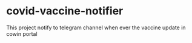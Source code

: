 # covid-vaccine-notifier
This project notify to telegram channel  when ever the vaccine update in cowin portal 
